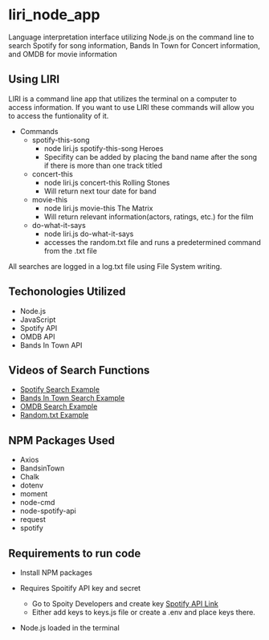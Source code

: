 # liri_node_app

Language interpretation interface utilizing Node.js on the command line to search Spotify for song information, Bands In Town for Concert information, and OMDB for movie information

## Using LIRI

LIRI is a command line app that utilizes the terminal on a computer to access information. If you want to use LIRI these commands will allow you to access the funtionality of it.
* Commands
    * spotify-this-song
        * node liri.js spotify-this-song Heroes
        * Specifity can be added by placing the band name after the song if there is more than one track titled 
    * concert-this
        * node liri.js concert-this Rolling Stones
        * Will return next tour date for band
    * movie-this
        * node liri.js movie-this The Matrix
        * Will return relevant information(actors, ratings, etc.) for the film
    * do-what-it-says
        * node liri.js do-what-it-says
        * accesses the random.txt file and runs a predetermined command from the .txt file

All searches are logged in a log.txt file using File System writing.

## Techonologies Utilized

* Node.js
* JavaScript
* Spotify API
* OMDB API
* Bands In Town API

## Videos of Search Functions

* [Spotify Search Example](videos/spotify.mov)
* [Bands In Town Search Example](videos/bandsintown.mov)
* [OMDB Search Example](videos/omdb.mov)
* [Random.txt Example](videos/random.mov)

## NPM Packages Used

* Axios
* BandsinTown
* Chalk
* dotenv
* moment
* node-cmd
* node-spotify-api
* request
* spotify


## Requirements to run code
* Install NPM packages

* Requires Spoitify API key and secret
    * Go to Spoity Developers and create key [Spotify API Link](https://developer.spotify.com/my-applications/#!/)
    * Either add keys to keys.js file or create a .env and place keys there. 

* Node.js loaded in the terminal
